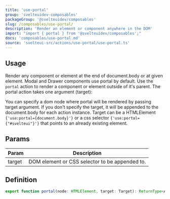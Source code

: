 ```yaml
---
title: 'use-portal'
group: 'svelteuidev-composables'
packageGroup: '@svelteuidev/composables'
slug: /composables/use-portal/
description: 'Render an element or component anywhere in the DOM'
import: "import { portal } from '@svelteuidev/composables';"
docs: 'composables/use-portal.md'
source: 'svelteui-src/actions/use-portal/use-portal.ts'
---
```


<script>
    import { Demo, ComposableDemos } from '@svelteuidev/demos';
    import { Heading } from 'components';
</script>

<Heading />

## Usage

Render any component or element at the end of document.body or at given element. Modal and Drawer components use portal by default. Use the `portal` action to render a component or element outside of it's parent. The portal action takes one argument (target):

<Demo demo={ComposableDemos.usePortalDemo.usage} />

You can specify a dom node where portal will be rendered by passing target argument. If you don't specify the target, it will be appended to the document.body for each action instance. Target can be a HTMLElement <code>{'use:portal={document.body}'}</code> or a css selector <code>{'use:portal={"#svelteui"}'}</code> that points to an already existing element.

## Params

| Param  | Description                                    |
| ------ | ---------------------------------------------- |
| target | DOM element or CSS selector to be appended to. |

## Definition

```ts
export function portal(node: HTMLElement, target: Target): ReturnType<Action>;
```

